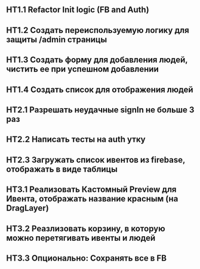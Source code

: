 ## HT1.1 Refactor Init logic (FB and Auth)
## HT1.2 Создать переиспользуемую логику для защиты /admin страницы
## HT1.3 Создать форму для добавления людей, чистить ее при успешном добавлении
## HT1.4 Создать список для отображения людей 

## HT2.1 Разрешать неудачные signIn не больше 3 раз
## HT2.2 Написать тесты на auth утку
## HT2.3 Загружать список ивентов из firebase, отображать в виде таблицы

## HT3.1 Реализовать Кастомный Preview для Ивента, отображать название красным (на DragLayer)
## HT3.2 Реазлизовать корзину, в которую можно перетягивать ивенты и людей
## HT3.3 Опционально: Сохранять все в FB
